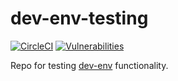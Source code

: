 # dev-env-testing

[![CircleCI](https://circleci.com/gh/simonsdave/dev-env-testing/tree/release-1.13.0.svg?style=shield)](https://circleci.com/gh/simonsdave/dev-env-testing/tree/release-1.13.0)
[![Vulnerabilities](https://snyk.io/test/github/simonsdave/dev-env-testing/badge.svg)](https://snyk.io/test/github/simonsdave/dev-env-testing)

Repo for testing [dev-env](https://github.com/simonsdave/dev-env) functionality.

